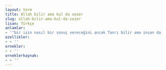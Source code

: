 ```yaml
---
layout: term
title: Allah bilir ama kul da sezer
slug: allah-bilir-ama-kul-da-sezer
lisan: Türkçe
anlamlar:
- '"bir işin nasıl bir sonuç vereceğini ancak Tanrı bilir ama insan da kafasını kullanarak aşağı yukarı bir tahminde bulunur" anlamında kullanılan bir söz'
ozellikler:
- - ''
ornekler:
- - ''
orneklerkaynak:
- - ''
---
```


